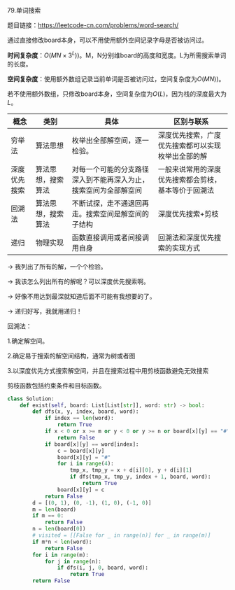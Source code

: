 79.单词搜索

题目链接：https://leetcode-cn.com/problems/word-search/

通过直接修改board本身，可以不用使用额外空间记录字母是否被访问过。

**时间复杂度**：$O(MN \times 3^L))$。M，N分别维board的高度和宽度。L为所需搜索单词的长度。

**空间复杂度**：使用额外数组记录当前单词是否被访问过，空间复杂度为$O(MN))$。

若不使用额外数组，只修改board本身，空间复杂度为$O(L)$，因为栈的深度最大为$L$。



| 概念         | 类别               | 具体                                                         | 区别与联系                                           |
| ------------ | ------------------ | ------------------------------------------------------------ | ---------------------------------------------------- |
| 穷举法       | 算法思想           | 枚举出全部解空间，逐一检验。                                 | 深度优先搜索，广度优先搜索都可以实现枚举出全部的解   |
| 深度优先搜索 | 算法思想，搜索算法 | 对每一个可能的分支路径深入到不能再深入为止，搜索空间为全部解空间 | 一般来说常用的深度优先搜索都会剪枝，基本等价于回溯法 |
| 回溯法       | 算法思想，搜索算法 | 不断试探，走不通退回再走。搜索空间是解空间的子结构           | 深度优先搜索+剪枝                                    |
| 递归         | 物理实现           | 函数直接调用或者间接调用自身                                 | 回溯法和深度优先搜索的实现方式                       |

-> 我列出了所有的解，一个个检验。

-> 我该怎么列出所有的解呢？可以深度优先搜索啊。

-> 好像不用达到最深就知道后面不可能有我想要的了。

-> 递归好写，我就用递归！

回溯法：

1.确定解空间。

2.确定易于搜索的解空间结构，通常为树或者图

3.以深度优先方式搜索解空间，并且在搜索过程中用剪枝函数避免无效搜索

剪枝函数包括约束条件和目标函数。

```python
class Solution:
    def exist(self, board: List[List[str]], word: str) -> bool:
        def dfs(x, y, index, board, word):
            if index == len(word):
                return True
            if x < 0 or x >= m or y < 0 or y >= n or board[x][y] == "#":
                return False
            if board[x][y] == word[index]:
                c = board[x][y]
                board[x][y] = "#"      
                for i in range(4):
                    tmp_x, tmp_y = x + d[i][0], y + d[i][1]
                    if dfs(tmp_x, tmp_y, index + 1, board, word):
                        return True
                board[x][y] = c
            return False
        d = [(0, 1), (0, -1), (1, 0), (-1, 0)]
        m = len(board)
        if m == 0:
            return False
        n = len(board[0])
        # visited = [[False for _ in range(n)] for _ in range(m)]
        if m*n < len(word):
            return False
        for i in range(m):
            for j in range(n):
                if dfs(i, j, 0, board, word):
                    return True
        return False

```

